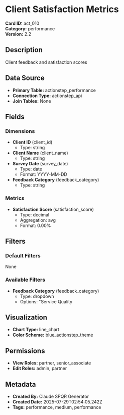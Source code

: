 # Client Satisfaction Metrics

**Card ID:** act_010  
**Category:** performance  
**Version:** 2.2  

## Description
Client feedback and satisfaction scores

## Data Source
- **Primary Table:** actionstep_performance
- **Connection Type:** actionstep_api
- **Join Tables:** None

## Fields

### Dimensions
- **Client ID** (client_id)
  - Type: string
- **Client Name** (client_name)
  - Type: string
- **Survey Date** (survey_date)
  - Type: date
  - Format: YYYY-MM-DD
- **Feedback Category** (feedback_category)
  - Type: string

### Metrics
- **Satisfaction Score** (satisfaction_score)
  - Type: decimal
  - Aggregation: avg
  - Format: 0.00%

## Filters

### Default Filters
None

### Available Filters
- **Feedback Category** (feedback_category)
  - Type: dropdown
  - Options: "Service Quality

## Visualization
- **Chart Type:** line_chart
- **Color Scheme:** blue_actionstep_theme

## Permissions
- **View Roles:** partner, senior_associate
- **Edit Roles:** admin, partner

## Metadata
- **Created By:** Claude SPQR Generator
- **Created Date:** 2025-07-29T02:54:05.242Z
- **Tags:** performance, medium, performance
